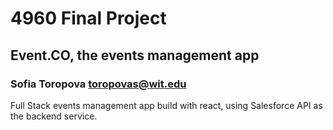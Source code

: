# 4960 Final Project
## Event.CO, the events management app
### Sofia Toropova toropovas@wit.edu
Full Stack events management app build with react, using Salesforce API as the backend service.
